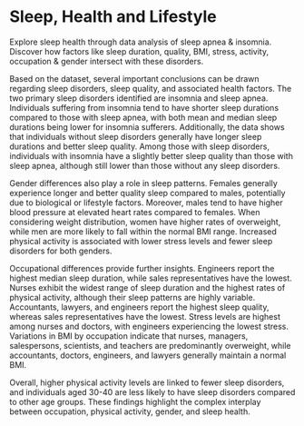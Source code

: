 # Sleep, Health and Lifestyle
Explore sleep health through data analysis of sleep apnea &amp; insomnia. Discover how factors like sleep duration, quality, BMI, stress, activity, occupation &amp; gender intersect with these disorders. 

Based on the dataset, several important conclusions can be drawn regarding sleep
disorders, sleep quality, and associated health factors. The two primary sleep 
disorders identified are insomnia and sleep apnea. Individuals suffering from 
insomnia tend to have shorter sleep durations compared to those with sleep 
apnea, with both mean and median sleep durations being lower for insomnia 
sufferers. Additionally, the data shows that individuals without sleep disorders
generally have longer sleep durations and better sleep quality. Among those 
with sleep disorders, individuals with insomnia have a slightly better sleep 
quality than those with sleep apnea, although still lower than those without 
any sleep disorders.

Gender differences also play a role in sleep patterns. Females generally 
experience longer and better quality sleep compared to males, potentially due 
to biological or lifestyle factors. Moreover, males tend to have higher blood 
pressure at elevated heart rates compared to females. When considering weight 
distribution, women have higher rates of overweight, while men are more likely
to fall within the normal BMI range. Increased physical activity is associated 
with lower stress levels and fewer sleep disorders for both genders.

Occupational differences provide further insights. Engineers report the highest 
median sleep duration, while sales representatives have the lowest. Nurses 
exhibit the widest range of sleep duration and the highest rates of physical 
activity, although their sleep patterns are highly variable. Accountants, 
lawyers, and engineers report the highest sleep quality, whereas sales 
representatives have the lowest. Stress levels are highest among nurses and 
doctors, with engineers experiencing the lowest stress. Variations in BMI by 
occupation indicate that nurses, managers, salespersons, scientists, and 
teachers are predominantly overweight, while accountants, doctors, engineers, 
and lawyers generally maintain a normal BMI.

Overall, higher physical activity levels are linked to fewer sleep disorders, 
and individuals aged 30-40 are less likely to have sleep disorders compared to 
other age groups. These findings highlight the complex interplay between 
occupation, physical activity, gender, and sleep health.
